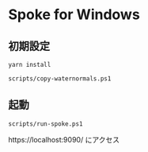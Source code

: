 # Spoke for Windows

## 初期設定

`yarn install`

`scripts/copy-waternormals.ps1`

## 起動

`scripts/run-spoke.ps1`

https://localhost:9090/ にアクセス